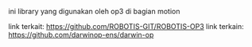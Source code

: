 ini library yang digunakan oleh op3 di bagian motion

link terkait: https://github.com/ROBOTIS-GIT/ROBOTIS-OP3
link terkain: https://github.com/darwinop-ens/darwin-op
